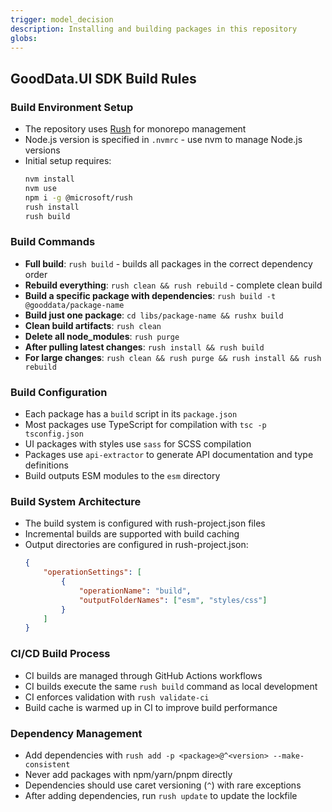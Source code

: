 ```yaml
---
trigger: model_decision
description: Installing and building packages in this repository
globs:
---
```


## GoodData.UI SDK Build Rules

### Build Environment Setup

-   The repository uses [Rush](mdc:https:/rushjs.io) for monorepo management
-   Node.js version is specified in `.nvmrc` - use nvm to manage Node.js versions
-   Initial setup requires:
    ```bash
    nvm install
    nvm use
    npm i -g @microsoft/rush
    rush install
    rush build
    ```

### Build Commands

-   **Full build**: `rush build` - builds all packages in the correct dependency order
-   **Rebuild everything**: `rush clean && rush rebuild` - complete clean build
-   **Build a specific package with dependencies**: `rush build -t @gooddata/package-name`
-   **Build just one package**: `cd libs/package-name && rushx build`
-   **Clean build artifacts**: `rush clean`
-   **Delete all node_modules**: `rush purge`
-   **After pulling latest changes**: `rush install && rush build`
-   **For large changes**: `rush clean && rush purge && rush install && rush rebuild`

### Build Configuration

-   Each package has a `build` script in its `package.json`
-   Most packages use TypeScript for compilation with `tsc -p tsconfig.json`
-   UI packages with styles use `sass` for SCSS compilation
-   Packages use `api-extractor` to generate API documentation and type definitions
-   Build outputs ESM modules to the `esm` directory

### Build System Architecture

-   The build system is configured with rush-project.json files
-   Incremental builds are supported with build caching
-   Output directories are configured in rush-project.json:
    ```json
    {
        "operationSettings": [
            {
                "operationName": "build",
                "outputFolderNames": ["esm", "styles/css"]
            }
        ]
    }
    ```

### CI/CD Build Process

-   CI builds are managed through GitHub Actions workflows
-   CI builds execute the same `rush build` command as local development
-   CI enforces validation with `rush validate-ci`
-   Build cache is warmed up in CI to improve build performance

### Dependency Management

-   Add dependencies with `rush add -p <package>@^<version> --make-consistent`
-   Never add packages with npm/yarn/pnpm directly
-   Dependencies should use caret versioning (`^`) with rare exceptions
-   After adding dependencies, run `rush update` to update the lockfile
